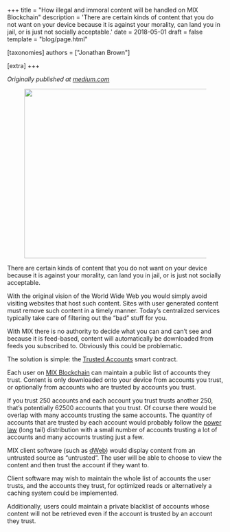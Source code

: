 +++
title = "How illegal and immoral content will be handled on MIX Blockchain"
description = 'There are certain kinds of content that you do not want on your device because it is against your morality, can land you in jail, or is just not socially acceptable.'
date = 2018-05-01
draft = false
template = "blog/page.html"

[taxonomies]
authors = ["Jonathan Brown"]

[extra]
+++

*Originally published at [medium.com](https://medium.com/mix-blockchain/how-illegal-and-immoral-content-will-be-handled-on-mix-blockchain-e32fc25bc42f)*

<figure class="mc md me mf mg mh lz ma paragraph-image"><div role="button" tabindex="0" class="mi mj ee mk bg ml"><div class="lz ma mb"><picture><source srcset="https://miro.medium.com/v2/resize:fit:640/format:webp/1*HBua-U-ImxTJOZEOONvhjA.jpeg 640w, https://miro.medium.com/v2/resize:fit:720/format:webp/1*HBua-U-ImxTJOZEOONvhjA.jpeg 720w, https://miro.medium.com/v2/resize:fit:750/format:webp/1*HBua-U-ImxTJOZEOONvhjA.jpeg 750w, https://miro.medium.com/v2/resize:fit:786/format:webp/1*HBua-U-ImxTJOZEOONvhjA.jpeg 786w, https://miro.medium.com/v2/resize:fit:828/format:webp/1*HBua-U-ImxTJOZEOONvhjA.jpeg 828w, https://miro.medium.com/v2/resize:fit:1100/format:webp/1*HBua-U-ImxTJOZEOONvhjA.jpeg 1100w, https://miro.medium.com/v2/resize:fit:1400/format:webp/1*HBua-U-ImxTJOZEOONvhjA.jpeg 1400w" sizes="(min-resolution: 4dppx) and (max-width: 700px) 50vw, (-webkit-min-device-pixel-ratio: 4) and (max-width: 700px) 50vw, (min-resolution: 3dppx) and (max-width: 700px) 67vw, (-webkit-min-device-pixel-ratio: 3) and (max-width: 700px) 65vw, (min-resolution: 2.5dppx) and (max-width: 700px) 80vw, (-webkit-min-device-pixel-ratio: 2.5) and (max-width: 700px) 80vw, (min-resolution: 2dppx) and (max-width: 700px) 100vw, (-webkit-min-device-pixel-ratio: 2) and (max-width: 700px) 100vw, 700px" type="image/webp"><source data-testid="og" srcset="https://miro.medium.com/v2/resize:fit:640/1*HBua-U-ImxTJOZEOONvhjA.jpeg 640w, https://miro.medium.com/v2/resize:fit:720/1*HBua-U-ImxTJOZEOONvhjA.jpeg 720w, https://miro.medium.com/v2/resize:fit:750/1*HBua-U-ImxTJOZEOONvhjA.jpeg 750w, https://miro.medium.com/v2/resize:fit:786/1*HBua-U-ImxTJOZEOONvhjA.jpeg 786w, https://miro.medium.com/v2/resize:fit:828/1*HBua-U-ImxTJOZEOONvhjA.jpeg 828w, https://miro.medium.com/v2/resize:fit:1100/1*HBua-U-ImxTJOZEOONvhjA.jpeg 1100w, https://miro.medium.com/v2/resize:fit:1400/1*HBua-U-ImxTJOZEOONvhjA.jpeg 1400w" sizes="(min-resolution: 4dppx) and (max-width: 700px) 50vw, (-webkit-min-device-pixel-ratio: 4) and (max-width: 700px) 50vw, (min-resolution: 3dppx) and (max-width: 700px) 67vw, (-webkit-min-device-pixel-ratio: 3) and (max-width: 700px) 65vw, (min-resolution: 2.5dppx) and (max-width: 700px) 80vw, (-webkit-min-device-pixel-ratio: 2.5) and (max-width: 700px) 80vw, (min-resolution: 2dppx) and (max-width: 700px) 100vw, (-webkit-min-device-pixel-ratio: 2) and (max-width: 700px) 100vw, 700px"><img alt="" class="bg lh mm c" width="700" height="394" loading="eager" role="presentation" src="https://miro.medium.com/v2/resize:fit:1273/1*HBua-U-ImxTJOZEOONvhjA.jpeg"></picture></div></div></figure><p id="96ea" class="pw-post-body-paragraph mn mo fr mp b mq mr ms mt mu mv mw mx my mz na nb nc nd ne nf ng nh ni nj nk fk bj" data-selectable-paragraph="">There are certain kinds of content that you do not want on your device because it is against your morality, can land you in jail, or is just not socially acceptable.</p><p id="74f7" class="pw-post-body-paragraph mn mo fr mp b mq mr ms mt mu mv mw mx my mz na nb nc nd ne nf ng nh ni nj nk fk bj" data-selectable-paragraph="">With the original vision of the World Wide Web you would simply avoid visiting websites that host such content. Sites with user generated content must remove such content in a timely manner. Today’s centralized services typically take care of filtering out the “bad” stuff for you.</p><p id="182c" class="pw-post-body-paragraph mn mo fr mp b mq mr ms mt mu mv mw mx my mz na nb nc nd ne nf ng nh ni nj nk fk bj" data-selectable-paragraph="">With MIX there is no authority to decide what you can and can’t see and because it is feed-based, content will automatically be downloaded from feeds you subscribed to. Obviously this could be problematic.</p><p id="848f" class="pw-post-body-paragraph mn mo fr mp b mq mr ms mt mu mv mw mx my mz na nb nc nd ne nf ng nh ni nj nk fk bj" data-selectable-paragraph="">The solution is simple: the <a class="af nl" href="https://github.com/mix-blockchain/mix-trusted-accounts/blob/master/src/trusted_accounts.sol" rel="noopener ugc nofollow" target="_blank">Trusted Accounts</a> smart contract.</p><p id="ec86" class="pw-post-body-paragraph mn mo fr mp b mq mr ms mt mu mv mw mx my mz na nb nc nd ne nf ng nh ni nj nk fk bj" data-selectable-paragraph="">Each user on <a class="af nl" href="https://www.mix-blockchain.org/" rel="noopener ugc nofollow" target="_blank">MIX Blockchain</a> can maintain a public list of accounts they trust. Content is only downloaded onto your device from accounts you trust, or optionally from accounts who are trusted by accounts you trust.</p><p id="4c36" class="pw-post-body-paragraph mn mo fr mp b mq mr ms mt mu mv mw mx my mz na nb nc nd ne nf ng nh ni nj nk fk bj" data-selectable-paragraph="">If you trust 250 accounts and each account you trust trusts another 250, that’s potentially 62500 accounts that you trust. Of course there would be overlap with many accounts trusting the same accounts. The quantity of accounts that are trusted by each account would probably follow the <a class="af nl" href="https://en.wikipedia.org/wiki/Power_law" rel="noopener ugc nofollow" target="_blank">power law</a> (long tail) distribution with a small number of accounts trusting a lot of accounts and many accounts trusting just a few.</p><p id="3e29" class="pw-post-body-paragraph mn mo fr mp b mq mr ms mt mu mv mw mx my mz na nb nc nd ne nf ng nh ni nj nk fk bj" data-selectable-paragraph="">MIX client software (such as <a class="af nl" rel="noopener" href="/mix-blockchain/announcing-dweb-april-2018-mix-update-da03b42bc9df">dWeb</a>) would display content from an untrusted source as “untrusted”. The user will be able to choose to view the content and then trust the account if they want to.</p><p id="a6c6" class="pw-post-body-paragraph mn mo fr mp b mq mr ms mt mu mv mw mx my mz na nb nc nd ne nf ng nh ni nj nk fk bj" data-selectable-paragraph="">Client software may wish to maintain the whole list of accounts the user trusts, and the accounts they trust, for optimized reads or alternatively a caching system could be implemented.</p><p id="30e2" class="pw-post-body-paragraph mn mo fr mp b mq mr ms mt mu mv mw mx my mz na nb nc nd ne nf ng nh ni nj nk fk bj" data-selectable-paragraph="">Additionally, users could maintain a private blacklist of accounts whose content will not be retrieved even if the account is trusted by an account they trust.</p>
